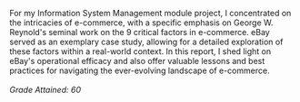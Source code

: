 For my Information System Management module project, I concentrated on the intricacies of e-commerce, with a specific emphasis on George W. Reynold's seminal work on the 9 critical factors in e-commerce. eBay served as an exemplary case study, allowing for a detailed exploration of these factors within a real-world context. In this report, I shed light on eBay's operational efficacy and also offer valuable lessons and best practices for navigating the ever-evolving landscape of e-commerce.
\
\
_Grade Attained: 60_

